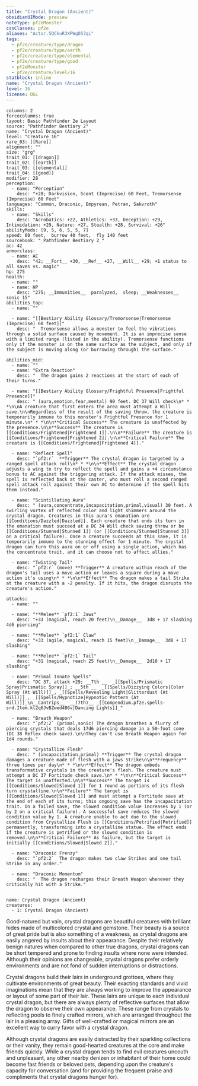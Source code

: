 ```yaml
---
title: "Crystal Dragon (Ancient)"
obsidianUIMode: preview
noteType: pf2eMonster
cssClasses: pf2e
aliases: "Actor.5QCkuR3XPWgD53qi" 
tags:
  - pf2e/creature/type/dragon
  - pf2e/creature/type/earth
  - pf2e/creature/type/elemental
  - pf2e/creature/type/good
  - pf2eMonster
  - pf2e/creature/level/16
statblock: inline
name: "Crystal Dragon (Ancient)"
level: 16
license: OGL
---
```


```statblock
columns: 2
forcecolumns: true
layout: Basic Pathfinder 2e Layout
source: "Pathfinder Bestiary 2"
name: "Crystal Dragon (Ancient)"
level: "Creature 16"
rare_03: [[Rare]]
alignment: ""
size: "grg"
trait_01: [[dragon]]
trait_02: [[earth]]
trait_03: [[elemental]]
trait_04: [[good]]
modifier: 28
perception:
  - name: "Perception"
    desc: "+28; Darkvision, Scent (Imprecise) 60 Feet, Tremorsense (Imprecise) 60 Feet"
languages: "Common, Draconic, Empyrean, Petran, Sakvroth"
skills:
  - name: "Skills"
    desc: "Acrobatics: +22, Athletics: +33, Deception: +29, Intimidation: +29, Nature: +27, Stealth: +28, Survival: +26"
abilityMods: [9, 5, 6, 5, 5, 7]
speed: 60 feet,  burrow 40 feet,  fly 140 feet
sourcebook: "_Pathfinder Bestiary 2_"
ac: 42
armorclass:
  - name: AC
    desc: "42; __Fort__ +30, __Ref__ +27, __Will__ +29; +1 status to all saves vs. magic"
hp: 275
health:
  - name: ""
  - name: HP
    desc: "275; __Immunities__  paralyzed,  sleep; __Weaknesses__ sonic 15"
abilities_top:
  - name: ""

  - name: "[[Bestiary Ability Glossary/Tremorsense|Tremorsense (Imprecise) 60 feet]]"
    desc: "  Tremorsense allows a monster to feel the vibrations through a solid surface caused by movement. It is an imprecise sense with a limited range (listed in the ability). Tremorsense functions only if the monster is on the same surface as the subject, and only if the subject is moving along (or burrowing through) the surface."

abilities_mid:
  - name: ""
  - name: "Extra Reaction"
    desc: "  The dragon gains 2 reactions at the start of each of their turns."

  - name: "[[Bestiary Ability Glossary/Frightful Presence|Frightful Presence]]"
    desc: " (aura,emotion,fear,mental) 90 feet. DC 37 Will check\n* * *\n\nA creature that first enters the area must attempt a Will save.\n\nRegardless of the result of the saving throw, the creature is temporarily immune to this monster's Frightful Presence for 1 minute.\n* * *\n\n**Critical Success** The creature is unaffected by the presence.\n\n**Success** The creature is [[Conditions/Frightened|Frightened 1]].\n\n**Failure** The creature is [[Conditions/Frightened|Frightened 2]].\n\n**Critical Failure** The creature is [[Conditions/Frightened|Frightened 4]]."

  - name: "Reflect Spell"
    desc: "`pf2:r`  **Trigger** The crystal dragon is targeted by a ranged spell attack roll\n* * *\n\n**Effect** The crystal dragon adjusts a wing to try to reflect the spell and gains a +4 circumstance bonus to AC against the triggering attack. If the attack misses, the spell is reflected back at the caster, who must roll a second ranged spell attack roll against their own AC to determine if the spell hits them instead."

  - name: "Scintillating Aura"
    desc: " (aura,concentrate,incapacitation,primal,visual) 30 feet. A swirling vortex of reflected color and light shimmers around the crystal dragon. Creatures in this aura's emanation are [[Conditions/Dazzled|Dazzled]]. Each creature that ends its turn in the emanation must succeed at a DC 34 Will check saving throw or be [[Conditions/Stunned|Stunned 1]] (or [[Conditions/Stunned|Stunned 3]] on a critical failure). Once a creature succeeds at this save, it is temporarily immune to the stunning effect for 1 minute. The crystal dragon can turn this aura on or off using a single action, which has the concentrate trait, and it can choose not to affect allies."

  - name: "Twisting Tail"
    desc: "`pf2:r` (move) **Trigger** A creature within reach of the dragon's tail uses a move action or leaves a square during a move action it's using\n* * *\n\n**Effect** The dragon makes a tail Strike at the creature with a -2 penalty. If it hits, the dragon disrupts the creature's action."

attacks:
  - name: ""

  - name: "**Melee** `pf2:1` Jaws"
    desc: "+33 (magical, reach 20 feet)\n__Damage__  3d8 + 17 slashing 4d6 piercing"

  - name: "**Melee** `pf2:1` Claw"
    desc: "+33 (agile, magical, reach 15 feet)\n__Damage__  3d8 + 17 slashing"

  - name: "**Melee** `pf2:1` Tail"
    desc: "+31 (magical, reach 25 feet)\n__Damage__  2d10 + 17 slashing"

  - name: "Primal Innate Spells"
    desc: "DC 37, attack +29; __7th __  _[[Spells/Prismatic Spray|Prismatic Spray]]_; __5th __  _[[Spells/Dizzying Colors|Color Spray (At Will)]]_, _[[Spells/Revealing Light|Glitterdust (At Will)]]_, _[[Spells/Hypnotize|Hypnotic Pattern (At Will)]]_\n__Cantrips__  __(7th)__ _[[Compendium.pf2e.spells-srd.Item.kl2q6JvBZwed4B6v|Dancing Lights]]_"

  - name: "Breath Weapon"
    desc: "`pf2:2` (primal,sonic) The dragon breathes a flurry of piercing crystals that deals 17d6 piercing damage in a 50-foot cone (DC 38 Reflex check save).\n\nThey can't use Breath Weapon again for 1d4 rounds."

  - name: "Crystallize Flesh"
    desc: " (incapacitation,primal) **Trigger** The crystal dragon damages a creature made of flesh with a jaws Strike\n\n**Frequency** three times per day\n* * *\n\n**Effect** The dragon embeds transformative crystals in the creature's flesh. The creature must attempt a DC 37 Fortitude check save.\n* * *\n\n**Critical Success** The target is unaffected.\n\n**Success** The target is [[Conditions/Slowed|Slowed 1]] for 1 round as portions of its flesh turn crystalline.\n\n**Failure** The target is [[Conditions/Slowed|Slowed 1]] and must attempt a Fortitude save at the end of each of its turns; this ongoing save has the incapacitation trait. On a failed save, the slowed condition value increases by 1 (or by 2 on a critical failure). A successful save reduces the slowed condition value by 1. A creature unable to act due to the slowed condition from Crystallize Flesh is [[Conditions/Petrified|Petrified]] permanently, transforming into a crystalline statue. The effect ends if the creature is petrified or the slowed condition is removed.\n\n**Critical Failure** As failure, but the target is initially [[Conditions/Slowed|Slowed 2]]."

  - name: "Draconic Frenzy"
    desc: "`pf2:2`  The dragon makes two claw Strikes and one tail Strike in any order."

  - name: "Draconic Momentum"
    desc: "  The dragon recharges their Breath Weapon whenever they critically hit with a Strike."
 
```

```encounter-table
name: Crystal Dragon (Ancient)
creatures:
  - 1: Crystal Dragon (Ancient)
```



Good-natured but vain, crystal dragons are beautiful creatures with brilliant hides made of multicolored crystal and gemstone. Their beauty is a source of great pride but is also something of a weakness, as crystal dragons are easily angered by insults about their appearance. Despite their relatively benign natures when compared to other true dragons, crystal dragons can be short tempered and prone to finding insults where none were intended. Although their opinions are changeable, crystal dragons prefer orderly environments and are not fond of sudden interruptions or distractions.

Crystal dragons build their lairs in underground grottoes, where they cultivate environments of great beauty. Their exacting standards and vivid imaginations mean that they are always working to improve the appearance or layout of some part of their lair. These lairs are unique to each individual crystal dragon, but there are always plenty of reflective surfaces that allow the dragon to observe their own appearance. These range from crystals to reflecting pools to finely crafted mirrors, which are arranged throughout the lair in a pleasing array. Gifts of well-crafted or magical mirrors are an excellent way to curry favor with a crystal dragon.

Although crystal dragons are easily distracted by their sparkling collections or their vanity, they remain good-hearted creatures at the core and make friends quickly. While a crystal dragon tends to find evil creatures uncouth and unpleasant, any other nearby denizen or inhabitant of their home could become fast friends or beloved pets, depending upon the creature's capacity for conversation (and for providing the frequent praise and compliments that crystal dragons hunger for).
